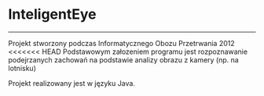 # InteligentEye
---------------
Projekt stworzony podczas Informatycznego Obozu Przetrwania 2012
<<<<<<< HEAD
Podstawowym załozeniem programu jest rozpoznawanie podejrzanych zachowań na podstawie analizy obrazu z kamery (np. na lotnisku)

Projekt realizowany jest w języku Java.

